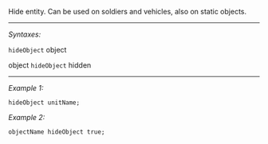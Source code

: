 Hide entity. Can be used on soldiers and vehicles, also on static objects.


---
*Syntaxes:*

`hideObject` object

object `hideObject` hidden

---
*Example 1:*

```sqf
hideObject unitName;
```

*Example 2:*

```sqf
objectName hideObject true;
```